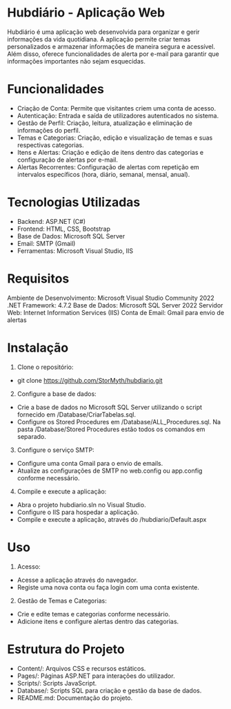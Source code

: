 # Hubdiário - Aplicação Web
Hubdiário é uma aplicação web desenvolvida para organizar e gerir informações da vida quotidiana. A aplicação permite criar temas personalizados e armazenar informações de maneira segura e acessível. Além disso, oferece funcionalidades de alerta por e-mail para garantir que informações importantes não sejam esquecidas.

# Funcionalidades
  - Criação de Conta: Permite que visitantes criem uma conta de acesso.
  - Autenticação: Entrada e saída de utilizadores autenticados no sistema.
  - Gestão de Perfil: Criação, leitura, atualização e eliminação de informações do perfil.
  - Temas e Categorias: Criação, edição e visualização de temas e suas respectivas categorias.
  - Itens e Alertas: Criação e edição de itens dentro das categorias e configuração de alertas por e-mail.
  - Alertas Recorrentes: Configuração de alertas com repetição em intervalos específicos (hora, diário, semanal, mensal, anual).

# Tecnologias Utilizadas
  - Backend: ASP.NET (C#)
  - Frontend: HTML, CSS, Bootstrap
  - Base de Dados: Microsoft SQL Server
  - Email: SMTP (Gmail)
  - Ferramentas: Microsoft Visual Studio, IIS

# Requisitos
Ambiente de Desenvolvimento: Microsoft Visual Studio Community 2022
.NET Framework: 4.7.2
Base de Dados: Microsoft SQL Server 2022
Servidor Web: Internet Information Services (IIS)
Conta de Email: Gmail para envio de alertas

# Instalação
1. Clone o repositório:
  - git clone https://github.com/StorMyth/hubdiario.git

2. Configure a base de dados:
  - Crie a base de dados no Microsoft SQL Server utilizando o script fornecido em /Database/CriarTabelas.sql.
  - Configure os Stored Procedures em /Database/ALL_Procedures.sql. Na pasta /Database/Stored Procedures estão todos os comandos em separado.

3. Configure o serviço SMTP:
  - Configure uma conta Gmail para o envio de emails.
  - Atualize as configurações de SMTP no web.config ou app.config conforme necessário.

4. Compile e execute a aplicação:
  - Abra o projeto hubdiario.sln no Visual Studio.
  - Configure o IIS para hospedar a aplicação.
  - Compile e execute a aplicação, através do /hubdiario/Default.aspx

# Uso
1. Acesso:
  - Acesse a aplicação através do navegador.
  - Registe uma nova conta ou faça login com uma conta existente.

2. Gestão de Temas e Categorias:
  - Crie e edite temas e categorias conforme necessário.
  - Adicione itens e configure alertas dentro das categorias.

# Estrutura do Projeto
- Content/: Arquivos CSS e recursos estáticos.
- Pages/: Páginas ASP.NET para interações do utilizador.
- Scripts/: Scripts JavaScript.
- Database/: Scripts SQL para criação e gestão da base de dados.
- README.md: Documentação do projeto.
